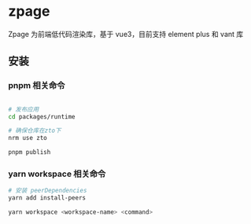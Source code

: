 # zpage

Zpage 为前端低代码渲染库，基于 vue3，目前支持 element plus 和 vant 库

## 安装

### pnpm 相关命令

```bash

# 发布应用
cd packages/runtime

# 确保仓库在zto下
nrm use zto

pnpm publish
```

### yarn workspace 相关命令

```bash
# 安装 peerDependencies
yarn add install-peers

yarn workspace <workspace-name> <command>
```
